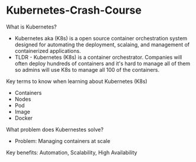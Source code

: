 # Kubernetes-Crash-Course


What is Kubernetes?
- Kubernetes aka (K8s) is a open source container orchestration system designed for automating the deployment, scalaing, and management of containerized applications.
- TLDR - Kubernetes (K8s) is a container orchestrator. Companies will often deploy hundreds of containers and it's hard to manage all of them so admins will use K8s to manage all 100 of the containers.

Key terms to know when learning about Kubernetes (K8s)
- Containers
- Nodes
- Pod
- Image
- Docker


What problem does Kubernestes solve?
- Problem: Managing containers at scale


Key benefits: Automation, Scalability, High Availability
